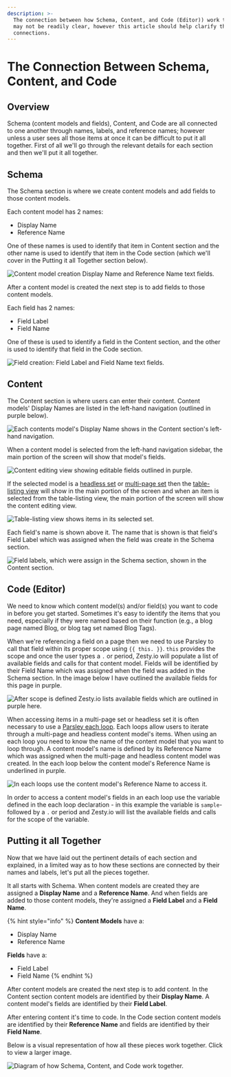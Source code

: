 ```yaml
---
description: >-
  The connection between how Schema, Content, and Code (Editor)) work together
  may not be readily clear, however this article should help clarify those
  connections.
---
```


# The Connection Between Schema, Content, and Code

## Overview

Schema \(content models and fields\), Content, and Code are all connected to one another through names, labels, and reference names; however unless a user sees all those items at once it can be difficult to put it all together. First of all we'll go through the relevant details for each section and then we'll put it all together. 

## Schema

The Schema section is where we create content models and add fields to those content models.

Each content model has 2 names:

* Display Name
* Reference Name

One of these names is used to identify that item in Content section and the other name is used to identify that item in the Code section \(which we'll cover in the Putting it all Together section below\).

![Content model creation Display Name and Reference Name text fields.](../.gitbook/assets/schema-names.png)

After a content model is created the next step is to add fields to those content models.

Each field has 2 names:

* Field Label
* Field Name

One of these is used to identify a field in the Content section, and the other is used to identify that field in the Code section.

![Field creation: Field Label and Field Name text fields.](../.gitbook/assets/fields-names.png)

## Content

The Content section is where users can enter their content. Content models' Display Names are listed in the left-hand navigation \(outlined in purple below\).

![Each contents model&apos;s Display Name shows in the Content section&apos;s left-hand navigation.](../.gitbook/assets/content-schema-names.png)

When a content model is selected from the left-hand navigation sidebar, the main portion of the screen will show that model's fields.

![Content editing view showing editable fields outlined in purple.](../.gitbook/assets/fields-and-content-editing-screen.png)

If the selected model is a [headless set](https://zesty.org/services/manager-ui/schema/content-models#headless) or [multi-page set](https://zesty.org/guides/content-entry-drafts-and-publishing#multi-page-sets) then the [table-listing view](https://zesty.org/services/manager-ui/content#table-listing-view) will show in the main portion of the screen and when an item is selected from the table-listing view, the main portion of the screen will show the content editing view.

![Table-listing view shows items in its selected set.](../.gitbook/assets/table-listing-view.png)

Each field's name is shown above it. The name that is shown is that field's Field Label which was assigned when the field was create in the Schema section.

![Field labels, which were assign in the Schema section, shown in the Content section.](../.gitbook/assets/field-labels-in-conent-section.png)

## Code \(Editor\)

We need to know which content model\(s\) and/or field\(s\) you want to code in before you get started. Sometimes it's easy to identify the items that you need, especially if they were named based on their function \(e.g., a blog page named Blog, or blog tag set named Blog Tags\).

When we're referencing a field on a page then we need to use Parsley to call that field within its proper scope using `{{ this. }}`. `this` provides the scope and once the user types a `.` or period, Zesty.io will populate a list of available fields and calls for that content model. Fields will be identified by their Field Name which was assigned when the field was added in the Schema section. In the image below I have outlined the available fields for this page in purple.

![After scope is defined Zesty.io lists available fields which are outlined in purple here.](../.gitbook/assets/code-available-fields-in-scope.png)

When accessing items in a multi-page set or headless set it is often necessary to use a [Parsley each loop](https://zesty.org/services/web-engine/introduction-to-parsley/each-loop-deep-dive). Each loops allow users to iterate through a multi-page and headless content model's items. When using an each loop you need to know the name of the content model that you want to loop through. A content model's name is defined by its Reference Name which was assigned when the multi-page and headless content model was created. In the each loop below the content model's Reference Name is underlined in purple.

![In each loops use the content model&apos;s Reference Name to access it.](../.gitbook/assets/code-each-loop-for-sets.png)

In order to access a content model's fields in an each loop use the variable defined in the each loop declaration - in this example the variable is `sample`- followed by a `.` or period and Zesty.io will list the available fields and calls for the scope of the variable.

## Putting it all Together

Now that we have laid out the pertinent details of each section and explained, in a limited way as to how these sections are connected by their names and labels, let's put all the pieces together.

It all starts with Schema. When content models are created they are assigned a **Display Name** and a **Reference Name**. And when fields are added to those content models, they're assigned a **Field Label** and a **Field Name**.

{% hint style="info" %}
**Content Models** have a:

* Display Name  
* Reference Name  

**Fields** have a:

* Field Label  
* Field Name
{% endhint %}

After content models are created the next step is to add content. In the Content section content models are identified by their **Display Name**. A content model's fields are identified by their **Field Label**.

After entering content it's time to code. In the Code section content models are identified by their **Reference Name** and fields are identified by their **Field Name**.

Below is a visual representation of how all these pieces work together. Click to view a larger image.

![Diagram of how Schema, Content, and Code work together.](../.gitbook/assets/schema-content-code-connection-diagram.png)

